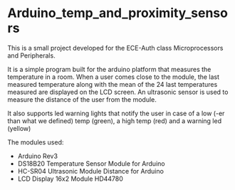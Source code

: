 # Arduino_temp_and_proximity_sensors

This is a small project developed for the ECE-Auth class Microprocessors and Peripherals.

It is a simple program built for the arduino platform that measures the temperature in a room.
When a user comes close to the module, the last measured temperature along with the mean of the 24 last temperatures
measured are displayed on the LCD screen. An ultrasonic sensor is used to measure the distance of the user from the module.

It also supports led warning lights that notify the user in case of a low (-er than what we defined) temp (green), a high temp (red)
and a warning led (yellow)

The modules used:

* Arduino Rev3
* DS18B20 Temperature Sensor Module for Arduino
* HC-SR04 Ultrasonic Module Distance for Arduino
* LCD Display 16x2 Module HD44780
